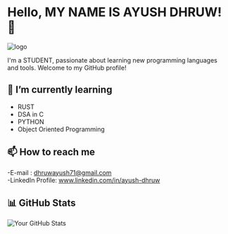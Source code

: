 # Hello, MY NAME IS AYUSH DHRUW! 👋

![logo](https://github.com/Dhruw08/Dhruw08/blob/main/compiling-code.gif)

I'm a STUDENT, passionate about learning new programming languages and tools. Welcome to my GitHub profile!

## 🔭 I’m currently learning

- RUST
- DSA in C
- PYTHON
- Object Oriented Programming

## 📫 How to reach me

-E-mail : dhruwayush71@gmail.com\
-LinkedIn Profile: www.linkedin.com/in/ayush-dhruw

## 📊 GitHub Stats

![Your GitHub Stats](https://github-readme-stats.vercel.app/api?username=DataSorcerer08&show_icons=true&theme=radical)


